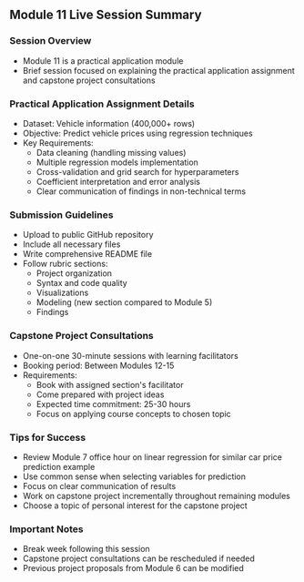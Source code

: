 ## Module 11 Live Session Summary

### Session Overview
- Module 11 is a practical application module
- Brief session focused on explaining the practical application assignment and capstone project consultations

### Practical Application Assignment Details
- Dataset: Vehicle information (400,000+ rows)
- Objective: Predict vehicle prices using regression techniques
- Key Requirements:
  - Data cleaning (handling missing values)
  - Multiple regression models implementation
  - Cross-validation and grid search for hyperparameters
  - Coefficient interpretation and error analysis
  - Clear communication of findings in non-technical terms

### Submission Guidelines
- Upload to public GitHub repository
- Include all necessary files
- Write comprehensive README file
- Follow rubric sections:
  - Project organization
  - Syntax and code quality
  - Visualizations
  - Modeling (new section compared to Module 5)
  - Findings

### Capstone Project Consultations
- One-on-one 30-minute sessions with learning facilitators
- Booking period: Between Modules 12-15
- Requirements:
  - Book with assigned section's facilitator
  - Come prepared with project ideas
  - Expected time commitment: 25-30 hours
  - Focus on applying course concepts to chosen topic

### Tips for Success
- Review Module 7 office hour on linear regression for similar car price prediction example
- Use common sense when selecting variables for prediction
- Focus on clear communication of results
- Work on capstone project incrementally throughout remaining modules
- Choose a topic of personal interest for the capstone project

### Important Notes
- Break week following this session
- Capstone project consultations can be rescheduled if needed
- Previous project proposals from Module 6 can be modified